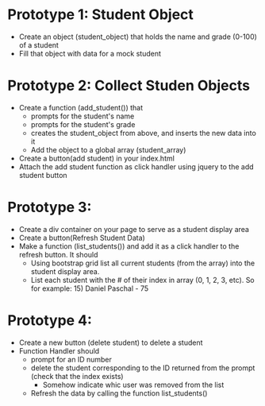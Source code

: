 # Prototype 1: Student Object
- Create an object (student_object) that holds the name and grade (0-100) of a student
- Fill that object with data for a mock student

# Prototype 2: Collect Studen Objects
- Create a function (add_student()) that 
	- prompts for the student's name
	- prompts for the student's grade
	- creates the student_object from above, and inserts the new data into it
	- Add the object to a global array (student_array)
- Create a button(add student) in your index.html
- Attach the add student function as click handler using jquery to the add student button

# Prototype 3: 
- Create a div container on your page to serve as a student display area
- Create a button(Refresh Student Data)
- Make a function (list_students()) and add it as a click handler to the refresh button.  It should
	- Using bootstrap grid list all current students (from the array) into the student display area. 
	- List each student with the # of their index in array (0, 1, 2, 3, etc).  So for example: 15) Daniel Paschal - 75

# Prototype 4:
- Create a new button (delete student) to delete a student
- Function Handler should
	- prompt for an ID number
	- delete the student corresponding to the ID returned from the prompt (check that the index exists)
		- Somehow indicate whic user was removed from the list
	- Refresh the data by calling the function list_students()

	
